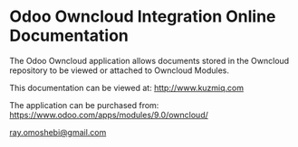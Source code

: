 # Odoo Owncloud Integration Online Documentation #

The Odoo Owncloud application allows documents stored in the Owncloud repository to be viewed or attached to Owncloud Modules.

This documentation can be viewed at: http://www.kuzmiq.com

The application can be purchased from: https://www.odoo.com/apps/modules/9.0/owncloud/

ray.omoshebi@gmail.com
